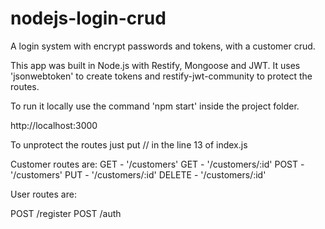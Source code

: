 # nodejs-login-crud
A login system with encrypt passwords and tokens, with a customer crud.

This app was built in Node.js with Restify, Mongoose and JWT. It uses 'jsonwebtoken' to create tokens and restify-jwt-community to protect the routes.

To run it locally use the command 'npm start' inside the project folder.

http://localhost:3000

To unprotect the routes just put // in the line 13 of index.js

Customer routes are:
GET - '/customers'
GET - '/customers/:id'
POST - '/customers'
PUT - '/customers/:id'
DELETE - '/customers/:id'

User routes are:

POST /register
POST /auth
